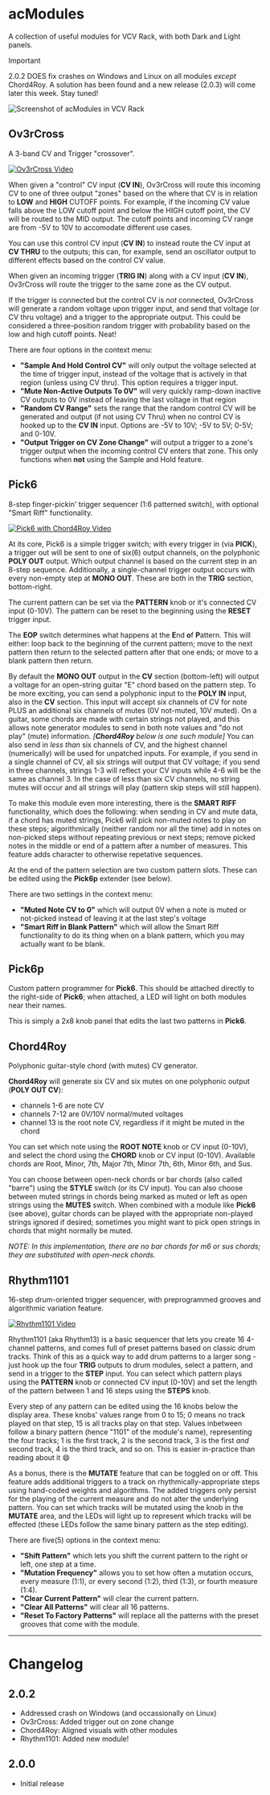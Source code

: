 # acModules

A collection of useful modules for VCV Rack, with both Dark and Light panels.

> [!IMPORTANT]
> 2.0.2 DOES fix crashes on Windows and Linux on all modules *except* Chord4Roy. A solution has been found and a new release (2.0.3) will come later this week. Stay tuned!

![Screenshot of acModules in VCV Rack](/images/acModules.png)

## Ov3rCross
A 3-band CV and Trigger "crossover".

[![Ov3rCross Video](/images/vidOv3r.png)](http://www.youtube.com/watch?v=PI2qv28sgvA)

When given a "control" CV input (**CV IN**), Ov3rCross will route this incoming CV to one of three output "zones" based on the where that CV is in relation to **LOW** and **HIGH** CUTOFF points. For example, if the incoming CV value falls above the LOW cutoff point and below the HIGH cutoff point, the CV will be routed to the MID output. The cutoff points and incoming CV range are from -5V to 10V to accomodate different use cases.

You can use this control CV input (**CV IN**) to instead route the CV input at **CV THRU** to the outputs; this can, for example, send an oscillator output to different effects based on the control CV value.

When given an incoming trigger (**TRIG IN**) along with a CV input (**CV IN**), Ov3rCross will route the trigger to the same zone as the CV output.

If the trigger is connected but the control CV is *not* connected, Ov3rCross will generate a random voltage upon trigger input, and send that voltage (or CV thru voltage) and a trigger to the appropriate output. This could be considered a three-position random trigger with probability based on the low and high cutoff points. Neat!

There are four options in the context menu: 
- **"Sample And Hold Control CV"** will only output the voltage selected at the time of trigger input, instead of the voltage that is actively in that region (unless using CV thru). This option requires a trigger input.
- **"Mute Non-Active Outputs To 0V"** will very quickly ramp-down inactive CV outputs to 0V instead of leaving the last voltage in that region
- **"Random CV Range"** sets the range that the random control CV will be generated and output (if not using CV Thru) when no control CV is hooked up to the **CV IN** input. Options are -5V to 10V; -5V to 5V; 0-5V; and 0-10V.
- **"Output Trigger on CV Zone Change"** will output a trigger to a zone's trigger output when the incoming control CV enters that zone. This only functions when **not** using the Sample and Hold feature.

## Pick6
8-step finger-pickin' trigger sequencer (1:6 patterned switch), with optional "Smart Riff" functionality.

[![Pick6 with Chord4Roy Video](/images/vidChordPick.png)](http://www.youtube.com/watch?v=Ij7Q0Ud_MjQ)

At its core, Pick6 is a simple trigger switch; with every trigger in (via **PICK**), a trigger out will be sent to one of six(6) output channels, on the polyphonic **POLY OUT** output. Which output channel is based on the current step in an 8-step sequence. Additionally, a single-channel trigger output occurs with every non-empty step at **MONO OUT**. These are both in the **TRIG** section, bottom-right.

The current pattern can be set via the **PATTERN** knob or it's connected CV input (0-10V). The pattern can be reset to the beginning using the **RESET** trigger input.

The **EOP** switch determines what happens at the **E**nd **o**f **P**attern. This will either: loop back to the beginning of the current pattern; move to the next pattern then return to the selected pattern after that one ends; or move to a blank pattern then return.

By default the **MONO OUT** output in the **CV** section (bottom-left) will output a voltage for an open-string guitar "E" chord based on the pattern step. To be more exciting, you can send a polyphonic input to the **POLY IN** input, also in the **CV** section. This input will accept six channels of CV for note PLUS an additional six channels of mutes (0V not-muted, 10V muted). On a guitar, some chords are made with certain strings not played, and this allows note generator modules to send in both note values and "do not play" (mute) information. *[**Chord4Roy** below is one such module]* You can also send in *less than* six channels of CV, and the highest channel (numerically) will be used for unpatched inputs. For example, if you send in a single channel of CV, all six strings will output that CV voltage; if you send in three channels, strings 1-3 will reflect your CV inputs while 4-6 will be the same as channel 3. In the case of less than six CV channels, no string mutes will occur and all strings will play (pattern skip steps will still happen).

To make this module even more interesting, there is the **SMART RIFF** functionality, which does the following: when sending in CV and mute data, if a chord has muted strings, Pick6 will pick non-muted notes to play on these steps; algorithmically (neither random nor all the time) add in notes on non-picked steps without repeating previous or next steps; remove picked notes in the middle or end of a pattern after a number of measures. This feature adds character to otherwise repetative sequences.

At the end of the pattern selection are two custom pattern slots. These can be edited using the **Pick6p** extender (see below).

There are two settings in the context menu:
- **"Muted Note CV to 0"** which will output 0V when a note is muted or not-picked instead of leaving it at the last step's voltage
- **"Smart Riff in Blank Pattern"** which will allow the Smart Riff functionality to do its thing when on a blank pattern, which you may actually want to be blank.

## Pick6p

Custom pattern programmer for **Pick6**. This should be attached directly to the right-side of **Pick6**; when attached, a LED will light on both modules near their names.

This is simply a 2x8 knob panel that edits the last two patterns in **Pick6**.
<!--

There are several tools found in the context menu:
- **"Copy..."** submenu lets you copy patterns from one side to the other, or from the current preset pattern in Pick6 to either side for customization.
- **"Clear..."** submenu lets you clear either left or right patterns, or both patterns.
-->

## Chord4Roy

Polyphonic guitar-style chord (with mutes) CV generator.

**Chord4Roy** will generate six CV and six mutes on one polyphonic output (**POLY OUT CV**):
- channels 1-6 are note CV
- channels 7-12 are 0V/10V normal/muted voltages
- channel 13 is the root note CV, regardless if it might be muted in the chord

You can set which note using the **ROOT NOTE** knob or CV input (0-10V), and select the chord using the **CHORD** knob or CV input (0-10V). Available chords are Root, Minor, 7th, Major 7th, Minor 7th, 6th, Minor 6th, and Sus.

You can choose between open-neck chords or bar chords (also called "barre") using the **STYLE** switch (or its CV input). You can also choose between muted strings in chords being marked as muted or left as open strings using the **MUTES** switch. When combined with a module like **Pick6** (see above), guitar chords can be played with the appropriate non-played strings ignored if desired; sometimes you might want to pick open strings in chords that might normally be muted.

*NOTE: In this implementation, there are no bar chords for m6 or sus chords; they are substituted with open-neck chords.*

## Rhythm1101

16-step drum-oriented trigger sequencer, with preprogrammed grooves and algorithmic variation feature.

[![Rhythm1101 Video](/images/vidR1101.png)](http://www.youtube.com/watch?v=TKvci508R3Y)

Rhythm1101 (aka Rhythm13) is a basic sequencer that lets you create 16 4-channel patterns, and comes full of preset patterns based on classic drum tracks. Think of this as a quick way to add drum patterns to a larger song - just hook up the four **TRIG** outputs to drum modules, select a pattern, and send in a trigger to the **STEP** input. You can select which pattern plays using the **PATTERN** knob or connected CV input (0-10V) and set the length of the pattern between 1 and 16 steps using the **STEPS** knob.

Every step of any pattern can be edited using the 16 knobs below the display area. These knobs' values range from 0 to 15; 0 means no track played on that step, 15 is all tracks play on that step. Values inbetween follow a binary pattern (hence "1101" of the module's name), representing the four tracks; 1 is the first track, 2 is the second track, 3 is the first _and_ second track, 4 is the third track, and so on. This is easier in-practice than reading about it 😄 

As a bonus, there is the **MUTATE** feature that can be toggled on or off. This feature adds additional triggers to a track on rhythmically-appropriate steps using hand-coded weights and algorithms. The added triggers only persist for the playing of the current measure and do not alter the underlying pattern. You can set which tracks will be mutated using the knob in the **MUTATE** area, and the LEDs will light up to represent which tracks will be effected (these LEDs follow the same binary pattern as the step editing).

There are five(5) options in the context menu:
- **"Shift Pattern"** which lets you shift the current pattern to the right or left, one step at a time.
- **"Mutation Frequency"** allows you to set how often a mutation occurs, every measure (1:1), or every second (1:2), third (1:3), or fourth measure (1:4).
- **"Clear Current Pattern"** will clear the current pattern.
- **"Clear All Patterns"** will clear all 16 patterns.
- **"Reset To Factory Patterns"** will replace all the patterns with the preset grooves that come with the module.

____

# Changelog

<!--
## 2.0.3

- Chord4Roy: Fixes last remaining crash on windows
- Pick6p: context menu options for copying/clearing patterns
-->

## 2.0.2
- Addressed crash on Windows (and occassionally on Linux)
- Ov3rCross: Added trigger out on zone change
- Chord4Roy: Aligned visuals with other modules
- Rhythm1101: Added new module!

## 2.0.0
- Initial release

